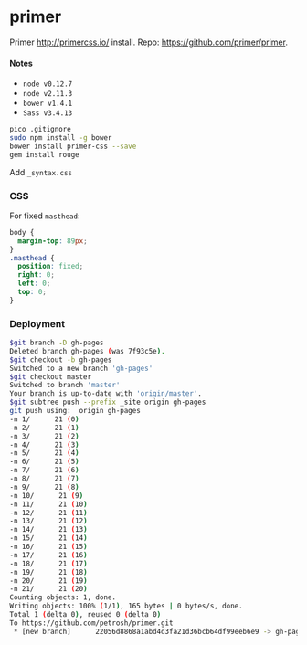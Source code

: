 # primer
Primer http://primercss.io/ install. Repo: https://github.com/primer/primer.

#### Notes

* `node v0.12.7`
* `node v2.11.3`
* `bower v1.4.1`
* `Sass v3.4.13`

```bash
pico .gitignore
sudo npm install -g bower
bower install primer-css --save
gem install rouge
```

Add `_syntax.css`

### CSS

For fixed `masthead`:

```css
body {
  margin-top: 89px;
}
.masthead {
  position: fixed;
  right: 0;
  left: 0;
  top: 0;
}
```

### Deployment

```bash
$git branch -D gh-pages
Deleted branch gh-pages (was 7f93c5e).
$git checkout -b gh-pages
Switched to a new branch 'gh-pages'
$git checkout master
Switched to branch 'master'
Your branch is up-to-date with 'origin/master'.
$git subtree push --prefix _site origin gh-pages
git push using:  origin gh-pages
-n 1/      21 (0)
-n 2/      21 (1)
-n 3/      21 (2)
-n 4/      21 (3)
-n 5/      21 (4)
-n 6/      21 (5)
-n 7/      21 (6)
-n 8/      21 (7)
-n 9/      21 (8)
-n 10/      21 (9)
-n 11/      21 (10)
-n 12/      21 (11)
-n 13/      21 (12)
-n 14/      21 (13)
-n 15/      21 (14)
-n 16/      21 (15)
-n 17/      21 (16)
-n 18/      21 (17)
-n 19/      21 (18)
-n 20/      21 (19)
-n 21/      21 (20)
Counting objects: 1, done.
Writing objects: 100% (1/1), 165 bytes | 0 bytes/s, done.
Total 1 (delta 0), reused 0 (delta 0)
To https://github.com/petrosh/primer.git
 * [new branch]      22056d8868a1abd4d3fa21d36bcb64df99eeb6e9 -> gh-pages
```
